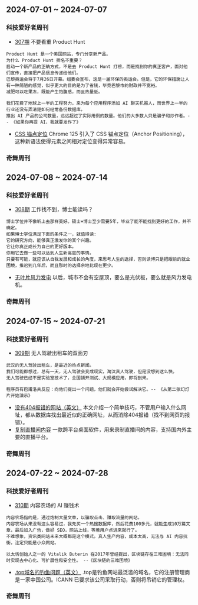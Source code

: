 ## 2024-07-01 ~ 2024-07-07
### 科技爱好者周刊
* [307期](https://github.com/ruanyf/weekly/blob/master/docs/issue-307.md) 不要看重 Product Hunt
```
Product Hunt 是一个美国网站，专门分享新产品。
为什么 Product Hunt 排名不重要？
启动一个新产品的正确方式，不是去 Product Hunt 打榜，而是找到你的真正客户，面对他们宣传，直接把产品信息传递给他们。
巴黎奥运会将于7月26日开幕。组委会宣布，这是一届环保的奥运会。但是，它的环保措施让人有一种简陋的感觉，似乎更大的目的是为了省钱，毕竟巴黎市的财政并不宽裕。
减肥可以吃果冻，既能产生饱腹感，而且热量低。

我们花费了地球上一半的工程努力，来为每个应用程序添加 AI 聊天机器人，而世界上一半的行业还没有弄清楚如何经常备份数据库。
推出 AI 产品的公司数量，远远超过了实际用例的数量。他们的大多数人只是骗子和炒作者。-- 《如果你再提 AI，我就要发作了》
```
* [CSS 锚点定位](https://coryrylan.com/blog/flow-charts-with-css-anchor-positioning) Chrome 125 引入了 CSS 锚点定位（Anchor Positioning），这种新语法使得元素之间相对定位变得异常容易。

### 奇舞周刊



## 2024-07-08 ~ 2024-07-14
### 科技爱好者周刊
* [308期](https://github.com/ruanyf/weekly/blob/master/docs/issue-308.md) 工作找不到，博士能读吗？
```
博士学位并不像听上去那样美好。硕士+博士至少需要5年，毕业了能不能找到更好的工作，并不确定。
如果博士学位满足下面的条件之一，就值得读:
它的研究方向，能够真正激发你的某个兴趣。
它让你真正成长为自己的更好版本。
你用它去做一些可以达到人生新高度的事情。
只要有可能，就应该从自我发展和成长的角度，来思考人生的选择，否则读博只是把眼前的就业困境，推迟到几年后，而且那时的选择余地比现在更少。
```
* [无叶片风力发电](https://electrek.co/2024/05/24/bladeless-rooftop-wind-turbines-box-buildings/) 以后，城市不会有空屋顶，要么是光伏板，要么就是风力发电机。

### 奇舞周刊


## 2024-07-15 ~ 2024-07-21
### 科技爱好者周刊
* [309期](https://github.com/ruanyf/weekly/blob/master/docs/issue-309.md) 无人驾驶出租车的双面刃
```
武汉的无人驾驶出租车，是最近的热点新闻。
我们可能都想过，总有一天，无人驾驶会变成现实，淘汰真人驾驶，但是没想到这么快。
无人驾驶已经不是实验室技术了，全国铺开测试、大规模应用，即将到来。

程序员有巴甫洛夫反应：向他们提出一个问题，他们就会开始尝试解决它。-- 《从第二张幻灯片开始演示》
```
* [没有404报错的网站（英文）](https://pillser.com/engineering/2024-06-10-website-without-404s) 本文介绍一个简单技巧，不管用户输入什么网址，都从数据库找出最近似的正确网址，从而消除404报错（找不到网页的报错）。
* [复制直播间内容](https://github.com/chenfan0/fideo-live-record/blob/main/README-CN.md) 一款跨平台桌面软件，用来录制直播间的内容，支持国内外主要的直播平台。

### 奇舞周刊


## 2024-07-22 ~ 2024-07-28
### 科技爱好者周刊
* [310期](https://github.com/ruanyf/weekly/blob/master/docs/issue-310.md) 内容农场的 AI 赚钱术
```
内容农场指的是，通过炮制大量文章，以骗取点击、赚取流量的网站。
内容农场从来没有这么容易过，我先买一个热搜数据库，然后花费100多元，就能生成10万篇文章，最后加入广告，做好 SEO，网站上线，等着用户点进来就行了。
不难想象，资讯类网站未来大概都是这个模式。真人生产内容，成本太高，无法与 AI 内容抗衡，注定只能是小众网站。

以太坊创始人之一的 Vitalik Buterin 在2017年曾经提出，区块链存在三难困境：无法同时实现去中心化、可扩展性和安全性。 --《区块链的三难困境》
```
* [.top域名的钓鱼问题（英文）](https://krebsonsecurity.com/2024/07/phish-friendly-domain-registry-top-put-on-notice/) .top是钓鱼网站最泛滥的域名，它的注册管理商是一家中国公司。ICANN 已要求该公司采取行动，否则将吊销它的管理权。

### 奇舞周刊